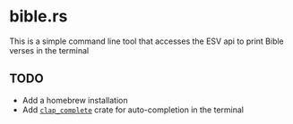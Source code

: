 # bible.rs
This is a simple command line tool that accesses the ESV api to print Bible verses in the terminal

## TODO
- Add a homebrew installation
- Add [`clap_complete`](https://docs.rs/clap_complete/latest/clap_complete/) crate for auto-completion in the terminal